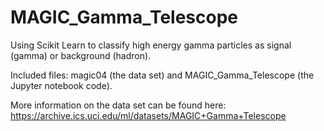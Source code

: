 # MAGIC_Gamma_Telescope
Using Scikit Learn to classify high energy gamma particles as signal (gamma) or background (hadron). 

Included files: magic04 (the data set) and MAGIC_Gamma_Telescope (the Jupyter notebook code).

More information on the data set can be found here: https://archive.ics.uci.edu/ml/datasets/MAGIC+Gamma+Telescope

